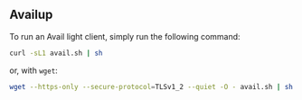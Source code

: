 ## Availup
To run an Avail light client, simply run the following command:
```bash
curl -sL1 avail.sh | sh
```
or, with `wget`:
```bash
wget --https-only --secure-protocol=TLSv1_2 --quiet -O - avail.sh | sh
```
